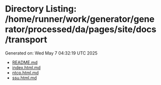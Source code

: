# Directory Listing: /home/runner/work/generator/generator/processed/da/pages/site/docs/transport
Generated on: Wed May  7 04:32:19 UTC 2025

- [README.md](README.md)
- [index.html.md](index.html.md)
- [ntcp.html.md](ntcp.html.md)
- [ssu.html.md](ssu.html.md)

